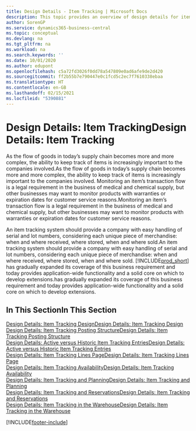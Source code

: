 ```yaml
---
title: Design Details - Item Tracking | Microsoft Docs
description: This topic provides an overview of design details for item tracking.
author: SorenGP
ms.service: dynamics365-business-central
ms.topic: conceptual
ms.devlang: na
ms.tgt_pltfrm: na
ms.workload: na
ms.search.keywords: ''
ms.date: 10/01/2020
ms.author: edupont
ms.openlocfilehash: c5a72fd3026f0dd78a547809e0ad6afe9de2d420
ms.sourcegitcommit: ff2b55b7e790447e0c1fcd5c2ec7f7610338ebaa
ms.translationtype: HT
ms.contentlocale: en-GB
ms.lasthandoff: 02/15/2021
ms.locfileid: "5390881"
---
```

# <a name="design-details-item-tracking"></a><span data-ttu-id="f326b-103">Design Details: Item Tracking</span><span class="sxs-lookup"><span data-stu-id="f326b-103">Design Details: Item Tracking</span></span>
<span data-ttu-id="f326b-104">As the flow of goods in today’s supply chain becomes more and more complex, the ability to keep track of items is increasingly important to the companies involved.</span><span class="sxs-lookup"><span data-stu-id="f326b-104">As the flow of goods in today’s supply chain becomes more and more complex, the ability to keep track of items is increasingly important to the companies involved.</span></span> <span data-ttu-id="f326b-105">Monitoring an item’s transaction flow is a legal requirement in the business of medical and chemical supply, but other businesses may want to monitor products with warranties or expiration dates for customer service reasons.</span><span class="sxs-lookup"><span data-stu-id="f326b-105">Monitoring an item’s transaction flow is a legal requirement in the business of medical and chemical supply, but other businesses may want to monitor products with warranties or expiration dates for customer service reasons.</span></span>  

<span data-ttu-id="f326b-106">An item tracking system should provide a company with easy handling of serial and lot numbers, considering each unique piece of merchandise: when and where received, where stored, when and where sold.</span><span class="sxs-lookup"><span data-stu-id="f326b-106">An item tracking system should provide a company with easy handling of serial and lot numbers, considering each unique piece of merchandise: when and where received, where stored, when and where sold.</span></span> [!INCLUDE[prod_short](includes/prod_short.md)] <span data-ttu-id="f326b-107">has gradually expanded its coverage of this business requirement and today provides application-wide functionality and a solid core on which to develop extensions.</span><span class="sxs-lookup"><span data-stu-id="f326b-107">has gradually expanded its coverage of this business requirement and today provides application-wide functionality and a solid core on which to develop extensions.</span></span>  

## <a name="in-this-section"></a><span data-ttu-id="f326b-108">In This Section</span><span class="sxs-lookup"><span data-stu-id="f326b-108">In This Section</span></span>  
[<span data-ttu-id="f326b-109">Design Details: Item Tracking Design</span><span class="sxs-lookup"><span data-stu-id="f326b-109">Design Details: Item Tracking Design</span></span>](design-details-item-tracking-design.md)  
[<span data-ttu-id="f326b-110">Design Details: Item Tracking Posting Structure</span><span class="sxs-lookup"><span data-stu-id="f326b-110">Design Details: Item Tracking Posting Structure</span></span>](design-details-item-tracking-posting-structure.md)  
[<span data-ttu-id="f326b-111">Design Details: Active versus Historic Item Tracking Entries</span><span class="sxs-lookup"><span data-stu-id="f326b-111">Design Details: Active versus Historic Item Tracking Entries</span></span>](design-details-active-versus-historic-item-tracking-entries.md)  
[<span data-ttu-id="f326b-112">Design Details: Item Tracking Lines Page</span><span class="sxs-lookup"><span data-stu-id="f326b-112">Design Details: Item Tracking Lines Page</span></span>](design-details-item-tracking-lines-window.md)  
[<span data-ttu-id="f326b-113">Design Details: Item Tracking Availability</span><span class="sxs-lookup"><span data-stu-id="f326b-113">Design Details: Item Tracking Availability</span></span>](design-details-item-tracking-availability.md)  
[<span data-ttu-id="f326b-114">Design Details: Item Tracking and Planning</span><span class="sxs-lookup"><span data-stu-id="f326b-114">Design Details: Item Tracking and Planning</span></span>](design-details-item-tracking-and-planning.md)  
[<span data-ttu-id="f326b-115">Design Details: Item Tracking and Reservations</span><span class="sxs-lookup"><span data-stu-id="f326b-115">Design Details: Item Tracking and Reservations</span></span>](design-details-item-tracking-and-reservations.md)  
[<span data-ttu-id="f326b-116">Design Details: Item Tracking in the Warehouse</span><span class="sxs-lookup"><span data-stu-id="f326b-116">Design Details: Item Tracking in the Warehouse</span></span>](design-details-item-tracking-in-the-warehouse.md)


[!INCLUDE[footer-include](includes/footer-banner.md)]